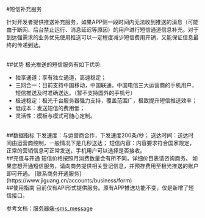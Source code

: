 #短信补充服务
<style>
img[alt=jpush_ios_v] { width: 500px; }
img[alt=jpush_android_so] { width: 800px; }

</style>
针对开发者提供推送补充服务，如果APP侧一段时间内无法收到推送的消息（可能由于断网、后台禁止运行、消息延迟等原因）的用户进行短信通道信息补充。对于到达强需求的业务优先使用推送可以一定程度减少短信费用开销，又能保证信息最终的传递到达。


<br />
##优势
极光推送的短信服务有如下优势:  

+ 独享通道：享有独立通道，高速稳定；  
+ 三网合一：目前支持中国移动，中国联通，中国电信三大运营商的手机用户，短信推送及时准确送达。（暂不支持国外的手机号）  
+ 极速稳定：极光千台服务器强力支持，覆盖范围广，极致提升短信推送效率；  
+ 低成本：发送短信的费用低；  
+ 灵活性：模板与模式可随心定制。


<br/>
##数据指标
下发速度：与运营商合作，下发速度200条/秒；  
送达时间：送达时间由运营商控制，一般情况下是几秒送达；  
短信内容：内容要求符合国家规定，正常的营销信息可正常发送，手机用户可以选择是否接收。


<br/>
##充值与开通
短信价格按照月消费数量会有所不同，详细价目表请咨询商务。  
如果您想开通短信服务，请向商务提供相关登记信息，并预存费用至极光推送的账户即可开通。  
[联系商务开通服务](https://www.jiguang.cn/accounts/business/form)


<br/>
##使用指南
目前仅有API形式提供服务。原有APP推送功能不变，仅是新增了短信接口。

参考文档：[服务器端-sms_message](../server/push/rest_api_v3_push/#sms_message)




